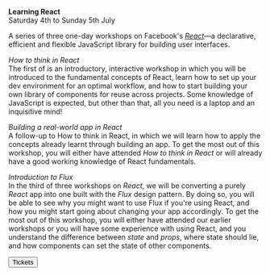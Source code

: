 **Learning React**	
Saturday 4th to Sunday 5th July

A series of three one-day workshops on Facebook's [*React*](https://facebook.github.io/react/)—a declarative, efficient and flexible JavaScript library for building user interfaces.

*How to think in React*	 
The first of is an introductory, interactive workshop in which you will be introduced to the fundamental concepts of React, learn how to set up your dev environment for an optimal workflow, and how to start building your own library of components for reuse across projects. Some knowledge of JavaScript is expected, but other than that, all you need is a laptop and an inquisitive mind!  

*Building a real-world app in React*	   
A follow-up to How to think in React, in which we will learn how to apply the concepts already learnt through building an app. To get the most out of this workshop, you will either have attended *How to think in React* or will already have a good working knowledge of React fundamentals.

*Introduction to Flux*	
In the third of three workshops on *React*,  we will be converting a purely *React* app into one built with the *Flux* design pattern. By doing so, you will be able to see why you might want to use Flux if you're using React, and how you might start going about changing your app accordingly.  To get the most out of this workshop, you will either have attended our earlier workshops or you will have some experience with using React, and you understand the difference between *state* and *props*, where state should lie, and how components can set the state of other components.

<a href="https://ti.to/founders-coders/begin-react-workshop-copy" target="_blank" class="no-dec"><button class="button-one tickets">Tickets</button></a>	